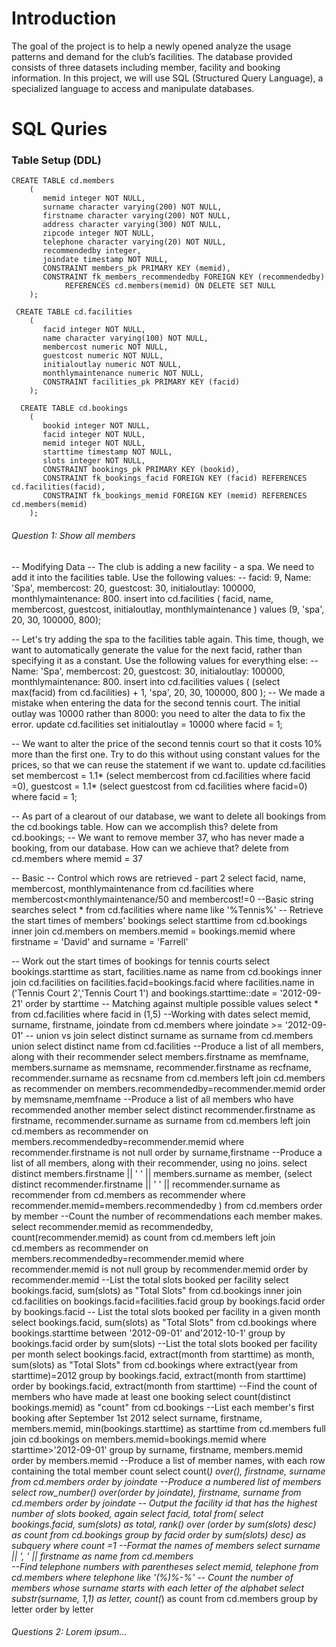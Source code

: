 # Introduction
The goal of the project is to help a newly opened analyze the usage patterns and demand for the club’s facilities. The database provided consists of three datasets including member, facility and booking information. In this project, we will use SQL (Structured Query Language), a specialized language to access and manipulate databases.
# SQL Quries

### Table Setup (DDL)
```
CREATE TABLE cd.members
    (
       memid integer NOT NULL, 
       surname character varying(200) NOT NULL, 
       firstname character varying(200) NOT NULL, 
       address character varying(300) NOT NULL, 
       zipcode integer NOT NULL, 
       telephone character varying(20) NOT NULL, 
       recommendedby integer,
       joindate timestamp NOT NULL,
       CONSTRAINT members_pk PRIMARY KEY (memid),
       CONSTRAINT fk_members_recommendedby FOREIGN KEY (recommendedby)
            REFERENCES cd.members(memid) ON DELETE SET NULL
    );
```
```  
 CREATE TABLE cd.facilities
    (
       facid integer NOT NULL, 
       name character varying(100) NOT NULL, 
       membercost numeric NOT NULL, 
       guestcost numeric NOT NULL, 
       initialoutlay numeric NOT NULL, 
       monthlymaintenance numeric NOT NULL, 
       CONSTRAINT facilities_pk PRIMARY KEY (facid)
    );
```
```
  CREATE TABLE cd.bookings
    (
       bookid integer NOT NULL, 
       facid integer NOT NULL, 
       memid integer NOT NULL, 
       starttime timestamp NOT NULL,
       slots integer NOT NULL,
       CONSTRAINT bookings_pk PRIMARY KEY (bookid),
       CONSTRAINT fk_bookings_facid FOREIGN KEY (facid) REFERENCES cd.facilities(facid),
       CONSTRAINT fk_bookings_memid FOREIGN KEY (memid) REFERENCES cd.members(memid)
    );
```
###### Question 1: Show all members 

-- Modifying Data
-- The club is adding a new facility - a spa. We need to add it into the facilities table. Use the following values:
-- facid: 9, Name: 'Spa', membercost: 20, guestcost: 30, initialoutlay: 100000, monthlymaintenance: 800.
insert into cd.facilities (
  facid, name, membercost, guestcost, 
  initialoutlay, monthlymaintenance
) 
values 
  (9, 'spa', 20, 30, 100000, 800);

-- Let's try adding the spa to the facilities table again. This time, though, we want to automatically generate the value for the next facid, rather than specifying it as a constant. Use the following values for everything else:
-- Name: 'Spa', membercost: 20, guestcost: 30, initialoutlay: 100000, monthlymaintenance: 800.
insert into cd.facilities 
values 
  (
    (select max(facid) from cd.facilities) + 1, 
    'spa', 20, 30, 100000, 800
  );
-- We made a mistake when entering the data for the second tennis court. The initial outlay was 10000 rather than 8000: you need to alter the data to fix the error.
update 
  cd.facilities 
set 
  initialoutlay = 10000 
where 
  facid = 1;
  
-- We want to alter the price of the second tennis court so that it costs 10% more than the first one. Try to do this without using constant values for the prices, so that we can reuse the statement if we want to.
update 
  cd.facilities 
set 
  membercost = 1.1* (select membercost from cd.facilities where facid =0),
  guestcost = 1.1* (select guestcost from cd.facilities where facid=0)
where 
  facid = 1;
  
-- As part of a clearout of our database, we want to delete all bookings from the cd.bookings table. How can we accomplish this?
delete from cd.bookings; 
-- We want to remove member 37, who has never made a booking, from our database. How can we achieve that?
delete from 
  cd.members 
where 
  memid = 37
  
-- Basic
-- Control which rows are retrieved - part 2
select facid, name, membercost, monthlymaintenance from cd.facilities
where membercost<monthlymaintenance/50 and membercost!=0
--Basic string searches
select * from cd.facilities 
where name like '%Tennis%'
-- Retrieve the start times of members' bookings
select 
  starttime 
from 
  cd.bookings 
  inner join cd.members on members.memid = bookings.memid 
where 
  firstname = 'David' 
  and surname = 'Farrell'
  
-- Work out the start times of bookings for tennis courts
select bookings.starttime as start, facilities.name as name
from cd.bookings
inner join cd.facilities 
on facilities.facid=bookings.facid
where facilities.name in ('Tennis Court 2','Tennis Court 1') 
and bookings.starttime::date = '2012-09-21'
order by starttime
-- Matching against multiple possible values
select * from cd.facilities
where facid in (1,5)
--Working with dates
select memid, surname, firstname, joindate
from cd.members 
where joindate >= '2012-09-01'
-- union vs join
select distinct surname as surname from cd.members
union select distinct name from cd.facilities
--Produce a list of all members, along with their recommender
select members.firstname as memfname, members.surname as memsname,
recommender.firstname as recfname, recommender.surname as recsname
from cd.members
left join cd.members as recommender
on members.recommendedby=recommender.memid
order by memsname,memfname
--Produce a list of all members who have recommended another member
select distinct recommender.firstname as firstname, recommender.surname as surname
from cd.members
left join cd.members as recommender
on members.recommendedby=recommender.memid
where recommender.firstname is not null
order by surname,firstname
--Produce a list of all members, along with their recommender, using no joins.
select distinct members.firstname || ' ' || members.surname as member,
	(select distinct recommender.firstname || ' ' || recommender.surname as recommender
 		from cd.members as recommender
 		where recommender.memid=members.recommendedby
 	)
 	from cd.members
 order by member
--Count the number of recommendations each member makes.
select recommender.memid as recommendedby, count(recommender.memid) as count
from cd.members
left join cd.members as recommender
on members.recommendedby=recommender.memid
where recommender.memid is not null
group by recommender.memid
order by recommender.memid
--List the total slots booked per facility
select bookings.facid, sum(slots) as "Total Slots"
from cd.bookings
inner join cd.facilities
on bookings.facid=facilities.facid
group by bookings.facid
order by bookings.facid
-- List the total slots booked per facility in a given month
select bookings.facid, sum(slots) as "Total Slots"
from cd.bookings
where bookings.starttime between '2012-09-01' and'2012-10-1'
group by bookings.facid
order by sum(slots)
--List the total slots booked per facility per month
select bookings.facid, extract(month from starttime) as month, sum(slots) as "Total Slots"
from cd.bookings
where extract(year from starttime)=2012
group by bookings.facid, extract(month from starttime)
order by bookings.facid, extract(month from starttime)
--Find the count of members who have made at least one booking
select count(distinct bookings.memid) as "count"
from cd.bookings
--List each member's first booking after September 1st 2012
select surname, firstname, members.memid, min(bookings.starttime) as starttime
from cd.members
full join cd.bookings
on members.memid=bookings.memid
where starttime>'2012-09-01'
group by surname, firstname, members.memid
order by members.memid
--Produce a list of member names, with each row containing the total member count
select count(*) over(), firstname, surname
from cd.members
order by joindate
--Produce a numbered list of members
select row_number() over(order by joindate), firstname, surname
from cd.members
order by joindate
-- Output the facility id that has the highest number of slots booked, again
select facid, total from(
select bookings.facid, sum(slots) as total, rank() over (order by sum(slots) desc) as count
from cd.bookings
group by facid
order by sum(slots) desc) as subquery
where count =1
--Format the names of members
select surname || ', ' || firstname as name from cd.members  
--Find telephone numbers with parentheses
select memid, telephone from cd.members
where telephone like '(%)%-%'
-- Count the number of members whose surname starts with each letter of the alphabet
select substr(surname, 1,1) as letter, count(*) as count
from cd.members
group by letter
order by letter

###### Questions 2: Lorem ipsum...



